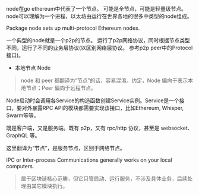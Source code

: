 node在go ethereum中代表了一个节点。 可能是全节点，可能是轻量级节点。 node可以理解为一个进程，以太坊由运行在世界各地的很多中类型的node组成。

Package node sets up multi-protocol Ethereum nodes.

一个典型的node就是一个p2p的节点。 运行了p2p网络协议，同时根据节点类型不同，运行了不同的业务层协议\(以区别网络层协议。 参考p2p peer中的Protocol接口\)。

* 本地节点 Node

> node 和 peer 都翻译为“节点”的话，容易混淆。约定，Node 偏向于表示本地节点；Peer 偏向于远程节点。

Node启动时会调用各Service的构造函数创建Service实例。Service是一个接口，要对外暴露RPC API的模块都需要实现该接口，比如Ethereum, Whisper, Swarm等等。

既是客户端，又是服务端。既有 p2p，又有 rpc/http 协议，甚至是 websocket、GraphQL 等。

这里翻译为“节点”，是服务节点，区别于网络节点。

IPC or Inter-process Communications generally works on your local computers.

> 属于区块链核心范畴，但它只管启动、运行服务，不涉及具体业务，后续处理由其它模块执行。



